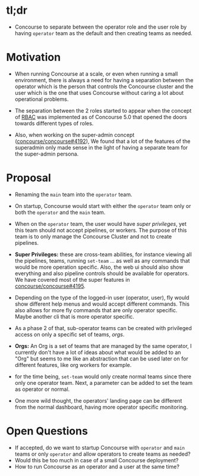 # tl;dr

- Concourse to separate between the operator role and the user role by having `operator`
  team as the default and then creating teams as needed.

# Motivation

- When running Concourse at a scale, or even when running a small environment, there is
  always a need for having a separation between the operator which is the person that
  controls the Concourse cluster and the user which is the one that uses Concourse without
  caring a lot about operational problems.

- The separation between the 2 roles started to appear when the concept of [RBAC](https://concourse-ci.org/user-roles.html) was
  implemented as of Concourse 5.0 that opened the doors towards different types of roles. 

- Also, when working on the super-admin concept ([concourse/concourse#4192](https://github.com/concourse/concourse/issues/4192)), We found that
  a lot of the features of the superadmin only made sense in the light of having a
  separate team for the super-admin persona.

# Proposal

- Renaming the `main` team into the `operator` team.

- On startup, Concourse would start with either the `operator` team only or both the
  `operator` and the `main` team.

- When on the `operator` team, the user would have *super privileges*, yet this team
  should not accept pipelines, or workers. The purpose of this team is to only manage the
  Concourse Cluster and not to create pipelines.

- **Super Privileges:** these are cross-team abilities, for instance viewing all the
  pipelines, teams, running `set-team` ... as well as any commands that would be more
  operation specific. Also, the web ui should also show everything and also pipeline
  controls should be available for operators. We have covered most of the super features
  in [concourse/concourse#4195](https://github.com/concourse/concourse/issues/4192).

- Depending on the type of the logged-in user (operator, user), fly would show different
  help menus and would accept different commands. This also allows for more fly commands
  that are only operator specific. Maybe another cli that is more operator specific.

- As a phase 2 of that, sub-operator teams can be created with privileged access on only a
  specific set of teams, *orgs*.

- **Orgs:** An Org is a set of teams that are managed by the same operator, I currently
  don't have a lot of ideas about what would be added to an "Org" but seems to me like an
  abstraction that can be used later on for different features, like org workers for
  example.

- for the time being, `set-team` would only create normal teams since there only one
  operator team. Next, a parameter can be added to set the team as operator or normal.
  
- One more wild thought, the operators' landing page can be different from the normal dashboard, having more operator specific monitoring.

# Open Questions

- If accepted, do we want to startup Concourse with `operator` and `main` teams or only `operator` and allow operators to create teams as needed?
- Would this be too much in case of a small Concourse deployment?
- How to run Concourse as an operator and a user at the same time?
